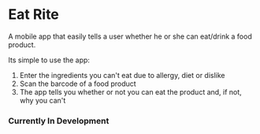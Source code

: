 # Eat Rite
A mobile app that easily tells a user whether he or she can eat/drink a food product.

Its simple to use the app:

1. Enter the ingredients you can't eat due to allergy, diet or dislike
2. Scan the barcode of a food product
3. The app tells you whether or not you can eat the product and, if not, why you can't

### Currently In Development
